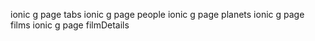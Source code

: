 ionic g page tabs
ionic g page people
ionic g page planets
ionic g page films
ionic g page filmDetails

